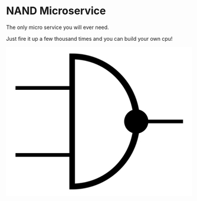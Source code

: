 # NAND Microservice

The only micro service you will ever need.

Just fire it up a few thousand times and you can build your own cpu!

<img src="img/NAND_DIN.svg.png"></img>